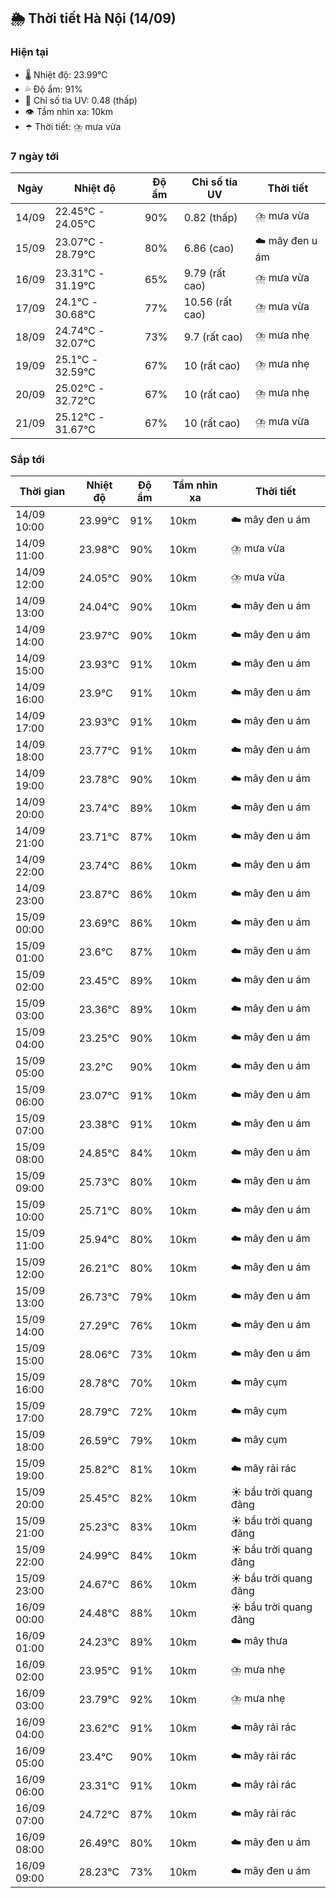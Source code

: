 ## 🌦️ Thời tiết Hà Nội (14/09)

### Hiện tại

- 🌡️ Nhiệt độ: 23.99℃
- 💦 Độ ẩm: 91%
- 🌟 Chỉ số tia UV: 0.48 (thấp)
- 👁️ Tầm nhìn xa: 10km
- ☂️ Thời tiết: ⛈️ mưa vừa

### 7 ngày tới

| Ngày | Nhiệt độ | Độ ẩm | Chỉ số tia UV | Thời tiết |
| --- | --- | --- | --- | --- |
| 14/09 | 22.45℃ - 24.05℃ | 90% | 0.82 (thấp) | ⛈️ mưa vừa |
| 15/09 | 23.07℃ - 28.79℃ | 80% | 6.86 (cao) | ☁️ mây đen u ám |
| 16/09 | 23.31℃ - 31.19℃ | 65% | 9.79 (rất cao) | ⛈️ mưa vừa |
| 17/09 | 24.1℃ - 30.68℃ | 77% | 10.56 (rất cao) | ⛈️ mưa vừa |
| 18/09 | 24.74℃ - 32.07℃ | 73% | 9.7 (rất cao) | ⛈️ mưa nhẹ |
| 19/09 | 25.1℃ - 32.59℃ | 67% | 10 (rất cao) | ⛈️ mưa nhẹ |
| 20/09 | 25.02℃ - 32.72℃ | 67% | 10 (rất cao) | ⛈️ mưa nhẹ |
| 21/09 | 25.12℃ - 31.67℃ | 67% | 10 (rất cao) | ⛈️ mưa vừa |

### Sắp tới

| Thời gian | Nhiệt độ | Độ ẩm | Tầm nhìn xa | Thời tiết |
| --- | --- | --- | --- | --- |
| 14/09 10:00 | 23.99℃ | 91% | 10km | ☁️ mây đen u ám |
| 14/09 11:00 | 23.98℃ | 90% | 10km | ⛈️ mưa vừa |
| 14/09 12:00 | 24.05℃ | 90% | 10km | ⛈️ mưa vừa |
| 14/09 13:00 | 24.04℃ | 90% | 10km | ☁️ mây đen u ám |
| 14/09 14:00 | 23.97℃ | 90% | 10km | ☁️ mây đen u ám |
| 14/09 15:00 | 23.93℃ | 91% | 10km | ☁️ mây đen u ám |
| 14/09 16:00 | 23.9℃ | 91% | 10km | ☁️ mây đen u ám |
| 14/09 17:00 | 23.93℃ | 91% | 10km | ☁️ mây đen u ám |
| 14/09 18:00 | 23.77℃ | 91% | 10km | ☁️ mây đen u ám |
| 14/09 19:00 | 23.78℃ | 90% | 10km | ☁️ mây đen u ám |
| 14/09 20:00 | 23.74℃ | 89% | 10km | ☁️ mây đen u ám |
| 14/09 21:00 | 23.71℃ | 87% | 10km | ☁️ mây đen u ám |
| 14/09 22:00 | 23.74℃ | 86% | 10km | ☁️ mây đen u ám |
| 14/09 23:00 | 23.87℃ | 86% | 10km | ☁️ mây đen u ám |
| 15/09 00:00 | 23.69℃ | 86% | 10km | ☁️ mây đen u ám |
| 15/09 01:00 | 23.6℃ | 87% | 10km | ☁️ mây đen u ám |
| 15/09 02:00 | 23.45℃ | 89% | 10km | ☁️ mây đen u ám |
| 15/09 03:00 | 23.36℃ | 89% | 10km | ☁️ mây đen u ám |
| 15/09 04:00 | 23.25℃ | 90% | 10km | ☁️ mây đen u ám |
| 15/09 05:00 | 23.2℃ | 90% | 10km | ☁️ mây đen u ám |
| 15/09 06:00 | 23.07℃ | 91% | 10km | ☁️ mây đen u ám |
| 15/09 07:00 | 23.38℃ | 91% | 10km | ☁️ mây đen u ám |
| 15/09 08:00 | 24.85℃ | 84% | 10km | ☁️ mây đen u ám |
| 15/09 09:00 | 25.73℃ | 80% | 10km | ☁️ mây đen u ám |
| 15/09 10:00 | 25.71℃ | 80% | 10km | ☁️ mây đen u ám |
| 15/09 11:00 | 25.94℃ | 80% | 10km | ☁️ mây đen u ám |
| 15/09 12:00 | 26.21℃ | 80% | 10km | ☁️ mây đen u ám |
| 15/09 13:00 | 26.73℃ | 79% | 10km | ☁️ mây đen u ám |
| 15/09 14:00 | 27.29℃ | 76% | 10km | ☁️ mây đen u ám |
| 15/09 15:00 | 28.06℃ | 73% | 10km | ☁️ mây đen u ám |
| 15/09 16:00 | 28.78℃ | 70% | 10km | ☁️ mây cụm |
| 15/09 17:00 | 28.79℃ | 72% | 10km | ☁️ mây cụm |
| 15/09 18:00 | 26.59℃ | 79% | 10km | ☁️ mây cụm |
| 15/09 19:00 | 25.82℃ | 81% | 10km | ☁️ mây rải rác |
| 15/09 20:00 | 25.45℃ | 82% | 10km | ☀️ bầu trời quang đãng |
| 15/09 21:00 | 25.23℃ | 83% | 10km | ☀️ bầu trời quang đãng |
| 15/09 22:00 | 24.99℃ | 84% | 10km | ☀️ bầu trời quang đãng |
| 15/09 23:00 | 24.67℃ | 86% | 10km | ☀️ bầu trời quang đãng |
| 16/09 00:00 | 24.48℃ | 88% | 10km | ☀️ bầu trời quang đãng |
| 16/09 01:00 | 24.23℃ | 89% | 10km | ☁️ mây thưa |
| 16/09 02:00 | 23.95℃ | 91% | 10km | ⛈️ mưa nhẹ |
| 16/09 03:00 | 23.79℃ | 92% | 10km | ⛈️ mưa nhẹ |
| 16/09 04:00 | 23.62℃ | 91% | 10km | ☁️ mây rải rác |
| 16/09 05:00 | 23.4℃ | 90% | 10km | ☁️ mây rải rác |
| 16/09 06:00 | 23.31℃ | 91% | 10km | ☁️ mây rải rác |
| 16/09 07:00 | 24.72℃ | 87% | 10km | ☁️ mây rải rác |
| 16/09 08:00 | 26.49℃ | 80% | 10km | ☁️ mây đen u ám |
| 16/09 09:00 | 28.23℃ | 73% | 10km | ☁️ mây đen u ám |
